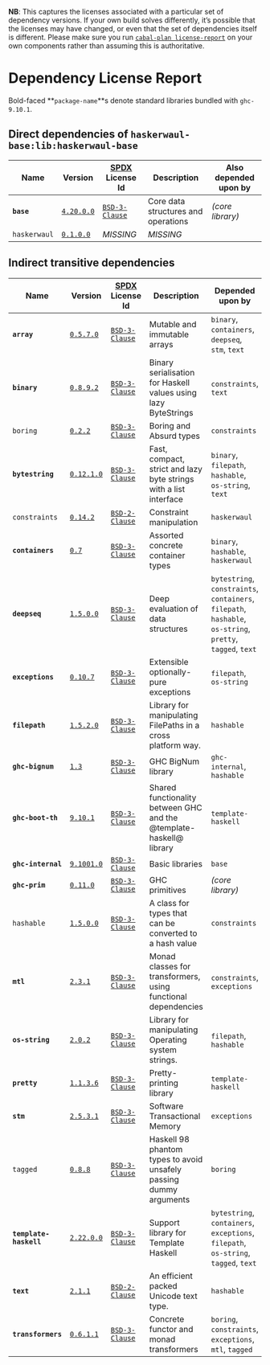 **NB**: This captures the licenses associated with a particular set of dependency versions. If your own build solves differently, it’s possible that the licenses may have changed, or even that the set of dependencies itself is different. Please make sure you run [`cabal-plan license-report`](https://hackage.haskell.org/package/cabal-plan) on your own components rather than assuming this is authoritative.

# Dependency License Report

Bold-faced **`package-name`**s denote standard libraries bundled with `ghc-9.10.1`.

## Direct dependencies of `haskerwaul-base:lib:haskerwaul-base`

| Name | Version | [SPDX](https://spdx.org/licenses/) License Id | Description | Also depended upon by |
| --- | --- | --- | --- | --- |
| **`base`** | [`4.20.0.0`](http://hackage.haskell.org/package/base-4.20.0.0) | [`BSD-3-Clause`](http://hackage.haskell.org/package/base-4.20.0.0/src/LICENSE) | Core data structures and operations | *(core library)* |
| `haskerwaul` | [`0.1.0.0`](http://hackage.haskell.org/package/haskerwaul-0.1.0.0) |  *MISSING* | *MISSING* |  |

## Indirect transitive dependencies

| Name | Version | [SPDX](https://spdx.org/licenses/) License Id | Description | Depended upon by |
| --- | --- | --- | --- | --- |
| **`array`** | [`0.5.7.0`](http://hackage.haskell.org/package/array-0.5.7.0) | [`BSD-3-Clause`](http://hackage.haskell.org/package/array-0.5.7.0/src/LICENSE) | Mutable and immutable arrays | `binary`, `containers`, `deepseq`, `stm`, `text` |
| **`binary`** | [`0.8.9.2`](http://hackage.haskell.org/package/binary-0.8.9.2) | [`BSD-3-Clause`](http://hackage.haskell.org/package/binary-0.8.9.2/src/LICENSE) | Binary serialisation for Haskell values using lazy ByteStrings | `constraints`, `text` |
| `boring` | [`0.2.2`](http://hackage.haskell.org/package/boring-0.2.2) | [`BSD-3-Clause`](http://hackage.haskell.org/package/boring-0.2.2/src/LICENSE) | Boring and Absurd types | `constraints` |
| **`bytestring`** | [`0.12.1.0`](http://hackage.haskell.org/package/bytestring-0.12.1.0) | [`BSD-3-Clause`](http://hackage.haskell.org/package/bytestring-0.12.1.0/src/LICENSE) | Fast, compact, strict and lazy byte strings with a list interface | `binary`, `filepath`, `hashable`, `os-string`, `text` |
| `constraints` | [`0.14.2`](http://hackage.haskell.org/package/constraints-0.14.2) | [`BSD-2-Clause`](http://hackage.haskell.org/package/constraints-0.14.2/src/LICENSE) | Constraint manipulation | `haskerwaul` |
| **`containers`** | [`0.7`](http://hackage.haskell.org/package/containers-0.7) | [`BSD-3-Clause`](http://hackage.haskell.org/package/containers-0.7/src/LICENSE) | Assorted concrete container types | `binary`, `hashable`, `haskerwaul` |
| **`deepseq`** | [`1.5.0.0`](http://hackage.haskell.org/package/deepseq-1.5.0.0) | [`BSD-3-Clause`](http://hackage.haskell.org/package/deepseq-1.5.0.0/src/LICENSE) | Deep evaluation of data structures | `bytestring`, `constraints`, `containers`, `filepath`, `hashable`, `os-string`, `pretty`, `tagged`, `text` |
| **`exceptions`** | [`0.10.7`](http://hackage.haskell.org/package/exceptions-0.10.7) | [`BSD-3-Clause`](http://hackage.haskell.org/package/exceptions-0.10.7/src/LICENSE) | Extensible optionally-pure exceptions | `filepath`, `os-string` |
| **`filepath`** | [`1.5.2.0`](http://hackage.haskell.org/package/filepath-1.5.2.0) | [`BSD-3-Clause`](http://hackage.haskell.org/package/filepath-1.5.2.0/src/LICENSE) | Library for manipulating FilePaths in a cross platform way. | `hashable` |
| **`ghc-bignum`** | [`1.3`](http://hackage.haskell.org/package/ghc-bignum-1.3) | [`BSD-3-Clause`](http://hackage.haskell.org/package/ghc-bignum-1.3/src/LICENSE) | GHC BigNum library | `ghc-internal`, `hashable` |
| **`ghc-boot-th`** | [`9.10.1`](http://hackage.haskell.org/package/ghc-boot-th-9.10.1) | [`BSD-3-Clause`](http://hackage.haskell.org/package/ghc-boot-th-9.10.1/src/LICENSE) | Shared functionality between GHC and the @template-haskell@ library | `template-haskell` |
| **`ghc-internal`** | [`9.1001.0`](http://hackage.haskell.org/package/ghc-internal-9.1001.0) | [`BSD-3-Clause`](http://hackage.haskell.org/package/ghc-internal-9.1001.0/src/LICENSE) | Basic libraries | `base` |
| **`ghc-prim`** | [`0.11.0`](http://hackage.haskell.org/package/ghc-prim-0.11.0) | [`BSD-3-Clause`](http://hackage.haskell.org/package/ghc-prim-0.11.0/src/LICENSE) | GHC primitives | *(core library)* |
| `hashable` | [`1.5.0.0`](http://hackage.haskell.org/package/hashable-1.5.0.0) | [`BSD-3-Clause`](http://hackage.haskell.org/package/hashable-1.5.0.0/src/LICENSE) | A class for types that can be converted to a hash value | `constraints` |
| **`mtl`** | [`2.3.1`](http://hackage.haskell.org/package/mtl-2.3.1) | [`BSD-3-Clause`](http://hackage.haskell.org/package/mtl-2.3.1/src/LICENSE) | Monad classes for transformers, using functional dependencies | `constraints`, `exceptions` |
| **`os-string`** | [`2.0.2`](http://hackage.haskell.org/package/os-string-2.0.2) | [`BSD-3-Clause`](http://hackage.haskell.org/package/os-string-2.0.2/src/LICENSE) | Library for manipulating Operating system strings. | `filepath`, `hashable` |
| **`pretty`** | [`1.1.3.6`](http://hackage.haskell.org/package/pretty-1.1.3.6) | [`BSD-3-Clause`](http://hackage.haskell.org/package/pretty-1.1.3.6/src/LICENSE) | Pretty-printing library | `template-haskell` |
| **`stm`** | [`2.5.3.1`](http://hackage.haskell.org/package/stm-2.5.3.1) | [`BSD-3-Clause`](http://hackage.haskell.org/package/stm-2.5.3.1/src/LICENSE) | Software Transactional Memory | `exceptions` |
| `tagged` | [`0.8.8`](http://hackage.haskell.org/package/tagged-0.8.8) | [`BSD-3-Clause`](http://hackage.haskell.org/package/tagged-0.8.8/src/LICENSE) | Haskell 98 phantom types to avoid unsafely passing dummy arguments | `boring` |
| **`template-haskell`** | [`2.22.0.0`](http://hackage.haskell.org/package/template-haskell-2.22.0.0) | [`BSD-3-Clause`](http://hackage.haskell.org/package/template-haskell-2.22.0.0/src/LICENSE) | Support library for Template Haskell | `bytestring`, `containers`, `exceptions`, `filepath`, `os-string`, `tagged`, `text` |
| **`text`** | [`2.1.1`](http://hackage.haskell.org/package/text-2.1.1) | [`BSD-2-Clause`](http://hackage.haskell.org/package/text-2.1.1/src/LICENSE) | An efficient packed Unicode text type. | `hashable` |
| **`transformers`** | [`0.6.1.1`](http://hackage.haskell.org/package/transformers-0.6.1.1) | [`BSD-3-Clause`](http://hackage.haskell.org/package/transformers-0.6.1.1/src/LICENSE) | Concrete functor and monad transformers | `boring`, `constraints`, `exceptions`, `mtl`, `tagged` |

